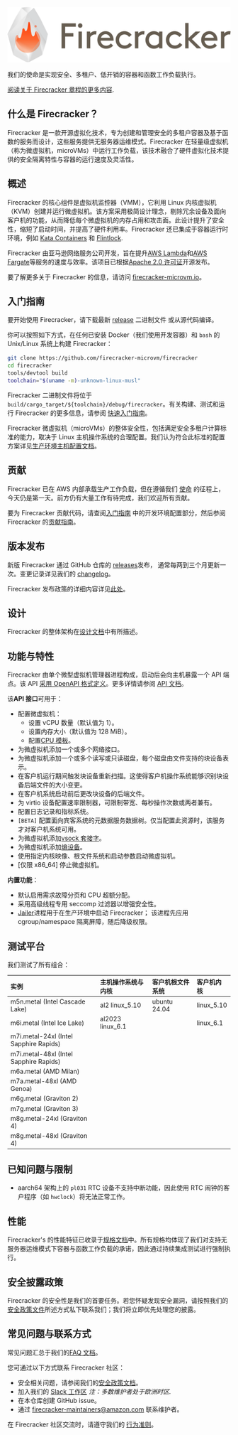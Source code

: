![fc_logo_full_transparent-bg](images/fc_logo_full_transparent-bg.png?raw=true)

我们的使命是实现安全、多租户、低开销的容器和函数工作负载执行。

[阅读关于 Firecracker 章程的更多内容](CHARTER.md).

## 什么是 Firecracker？

Firecracker 是一款开源虚拟化技术，专为创建和管理安全的多租户容器及基于函数的服务而设计，这些服务提供无服务器运维模式。Firecracker 在轻量级虚拟机（称为微虚拟机，microVMs）中运行工作负载，该技术融合了硬件虚拟化技术提供的安全隔离特性与容器的运行速度及灵活性。

## 概述

Firecracker 的核心组件是虚拟机监控器（VMM），它利用 Linux 内核虚拟机（KVM）创建并运行微虚拟机。该方案采用极简设计理念，剔除冗余设备及面向客户机的功能，从而降低每个微虚拟机的内存占用和攻击面。此设计提升了安全性，缩短了启动时间，并提高了硬件利用率。Firecracker 还已集成于容器运行时环境，例如
[Kata Containers](https://github.com/kata-containers/kata-containers) 和
[Flintlock](https://github.com/liquidmetal-dev/flintlock).

Firecracker 由亚马逊网络服务公司开发，旨在提升[AWS Lambda](https://aws.amazon.com/lambda/)和[AWS Fargate](https://aws.amazon.com/fargate/)等服务的速度与效率。该项目已根据[Apache 2.0 许可证](https://www.apache.org/licenses/LICENSE-2.0)开源发布。

要了解更多关于 Firecracker 的信息，请访问
[firecracker-microvm.io](https://firecracker-microvm.github.io)。

## 入门指南

要开始使用 Firecracker，请下载最新
[release](https://github.com/firecracker-microvm/firecracker/releases) 二进制文件
或从源代码编译。

你可以按照如下方式，在任何已安装 Docker（我们使用开发容器）和 `bash` 的 Unix/Linux 系统上构建 Firecracker：

```bash
git clone https://github.com/firecracker-microvm/firecracker
cd firecracker
tools/devtool build
toolchain="$(uname -m)-unknown-linux-musl"
```

Firecracker 二进制文件将位于
`build/cargo_target/${toolchain}/debug/firecracker`。有关构建、测试和运行 Firecracker 的更多信息，请参阅
[快速入门指南](getting-started.md)。

Firecracker 微虚拟机（microVMs）的整体安全性，包括满足安全多租户计算标准的能力，取决于 Linux 主机操作系统的合理配置。我们认为符合此标准的配置方案详见[生产环境主机配置文档](prod-host-setup.md)。

## 贡献

Firecracker 已在 AWS 内部承载生产工作负载，但在遵循我们 [使命](https://github.com/firecracker-microvm/firecracker/blob/main/CHARTER.md) 的征程上，今天仍是第一天。前方仍有大量工作有待完成，我们欢迎所有贡献。

要为 Firecracker 贡献代码，请查阅[入门指南](getting-started.md) 中的开发环境配置部分，然后参阅 Firecracker 的[贡献指南](https://github.com/firecracker-microvm/firecracker/blob/main/CONTRIBUTING.md)。

## 版本发布

新版 Firecracker 通过 GitHub 仓库的
[releases](https://github.com/firecracker-microvm/firecracker/releases)发布，
通常每两到三个月更新一次。变更记录详见我们的
[changelog](https://github.com/firecracker-microvm/firecracker/blob/main/CHANGELOG.md)。

Firecracker 发布政策的详细内容详见[此处](RELEASE_POLICY.md)。

## 设计

Firecracker 的整体架构在[设计文档](design.md)中有所描述。

## 功能与特性

Firecracker 由单个微型虚拟机管理器进程构成，启动后会向主机暴露一个 API 端点。该 API [采用 OpenAPI 格式定义](https://github.com/firecracker-microvm/firecracker/blob/main/src/firecracker/swagger/firecracker.yaml)。更多详情请参阅 [API 文档](docs/api_requests)。

该**API 接口**可用于：

- 配置微虚拟机：
  - 设置 vCPU 数量（默认值为 1）。
  - 设置内存大小（默认值为 128 MiB）。
  - 配置[CPU 模板](cpu_templates/cpu-templates.md)。
- 为微虚拟机添加一个或多个网络接口。
- 为微虚拟机添加一个或多个读写或只读磁盘，每个磁盘由文件支持的块设备表示。
- 在客户机运行期间触发块设备重新扫描。这使得客户机操作系统能够识别块设备后端文件的大小变更。
- 在客户机系统启动前后更改块设备的后端文件。
- 为 virtio 设备配置速率限制器，可限制带宽、每秒操作次数或两者兼有。
- 配置日志记录和指标系统。
- `[BETA]` 配置面向宾客系统的元数据服务数据树。仅当配置此资源时，该服务才对客户机系统可用。
- 为微虚拟机添加[vsock 套接字](vsock.md)。
- 为微虚拟机添加[熵设备](entropy.md)。
- 使用指定内核映像、根文件系统和启动参数启动微虚拟机。
- [仅限 x86_64] 停止微虚拟机。

**内置功能**：

- 默认启用需求故障分页和 CPU 超额分配。
- 采用高级线程专用 seccomp 过滤器以增强安全性。
- [Jailer](jailer.md)进程用于在生产环境中启动 Firecracker；
  该进程先应用 cgroup/namespace 隔离屏障，随后降级权限。

## 测试平台

我们测试了所有组合：

| 实例                                   | 主机操作系统与内核 | 客户机根文件系统 | 客户机内核 |
| :------------------------------------- | :----------------- | :--------------- | :--------- |
| m5n.metal (Intel Cascade Lake)         | al2 linux_5.10     | ubuntu 24.04     | linux_5.10 |
| m6i.metal (Intel Ice Lake)             | al2023 linux_6.1   |                  | linux_6.1  |
| m7i.metal-24xl (Intel Sapphire Rapids) |                    |                  |            |
| m7i.metal-48xl (Intel Sapphire Rapids) |                    |                  |            |
| m6a.metal (AMD Milan)                  |                    |                  |            |
| m7a.metal-48xl (AMD Genoa)             |                    |                  |            |
| m6g.metal (Graviton 2)                 |                    |                  |            |
| m7g.metal (Graviton 3)                 |                    |                  |            |
| m8g.metal-24xl (Graviton 4)            |                    |                  |            |
| m8g.metal-48xl (Graviton 4)            |                    |                  |            |

## 已知问题与限制

- aarch64 架构上的 `pl031` RTC 设备不支持中断功能，因此使用 RTC 闹钟的客户程序（如 `hwclock`）将无法正常工作。

## 性能

Firecracker's 的性能特征已收录于[规格文档](https://github.com/firecracker-microvm/firecracker/blob/main/SPECIFICATION.md)中。所有规格均体现了我们对支持无服务器运维模式下容器与函数工作负载的承诺，因此通过持续集成测试进行强制执行。

## 安全披露政策

Firecracker 的安全性是我们的首要任务。若您怀疑发现安全漏洞，请按照我们的[安全政策文件](https://github.com/firecracker-microvm/firecracker/blob/main/SECURITY.md)所述方式私下联系我们；我们将立即优先处理您的披露。

## 常见问题与联系方式

常见问题汇总于我们的[FAQ 文档](https://github.com/firecracker-microvm/firecracker/blob/main/FAQ.md)。

您可通过以下方式联系 Firecracker 社区：

- 安全相关问题，请参阅我们的[安全政策文档](https://github.com/firecracker-microvm/firecracker/blob/main/SECURITY.md)。
- 加入我们的
  [Slack 工作区](https://join.slack.com/t/firecracker-microvm/shared_invite/zt-2tc0mfxpc-tU~HYAYSzLDl5XGGJU3YIg)
  _注：多数维护者处于欧洲时区._
- 在本仓库创建 GitHub issue。
- 通过
  [firecracker-maintainers@amazon.com](mailto:firecracker-maintainers@amazon.com)
  联系维护者。

在 Firecracker 社区交流时，请遵守我们的
[行为准则](https://github.com/firecracker-microvm/firecracker/blob/main/CODE_OF_CONDUCT.md)。
